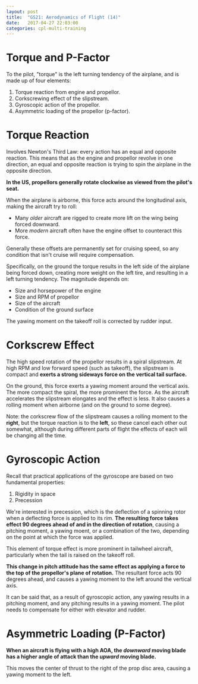 ```yaml
---
layout: post
title:  "GS21: Aerodynamics of Flight (14)"
date:   2017-04-27 22:03:00
categories: cpl-multi-training
---
```


# Torque and P-Factor

To the pilot, "torque" is the left turning tendency of the airplane, and is made up of
four elements:

 1. Torque reaction from engine and propellor.
 2. Corkscrewing effect of the slipstream.
 3. Gyroscopic action of the propellor.
 4. Asymmetric loading of the propellor (p-factor).

# Torque Reaction

Involves Newton's Third Law: every action has an equal and opposite reaction. This means
that as the engine and propellor revolve in one direction, an equal and opposite reaction
is trying to spin the airplane in the opposite direction.

**In the US, propellors generally rotate clockwise as viewed from the pilot's seat.**

When the airplane is airborne, this force acts around the longitudinal axis, making the
aircraft try to roll:

 * Many *older* aircraft are rigged to create more lift on the wing being forced downward.
 * More *modern* aircraft often have the engine offset to counteract this force.

Generally these offsets are permanently set for cruising speed, so any condition that
isn't cruise will require compensation.

Specifically, on the ground the torque results in the left side of the airplane being
forced down, creating more weight on the left tire, and resulting in a left turning
tendency. The magnitude depends on:

 * Size and horsepower of the engine
 * Size and RPM of propellor
 * Size of the aircraft
 * Condition of the ground surface

The yawing moment on the takeoff roll is corrected by rudder input.

# Corkscrew Effect

The high speed rotation of the propellor results in a spiral slipstream. At high RPM
and low forward speed (such as takeoff), the slipstream is compact and **exerts a
strong sideways force on the vertical tail surface.**

On the ground, this force exerts a yawing moment around the vertical axis. The more
compact the spiral, the more prominent the force. As the aircraft accelerates the
slipstream elongates and the effect is less. It also causes a rolling moment when
airborne (and on the ground to some degree).

Note: the corkscrew flow of the slipstream causes a rolling moment to the **right**,
but the torque reaction is to the **left**, so these cancel each other out somewhat,
although during different parts of flight the effects of each will be changing all
the time.

# Gyroscopic Action

Recall that practical applications of the gyroscope are based on two fundamental
properties:

 1. Rigidity in space
 2. Precession

We're interested in precession, which is the deflection of a spinning rotor when
a deflecting force is applied to its rim. **The resulting force takes effect 90
degrees ahead of and in the direction of rotation**, causing a pitching moment,
a yawing moent, or a combination of the two, depending on the point at which
the force was applied.

This element of torque effect is more prominent in tailwheel aircraft, particularly
when the tail is raised on the takeoff roll.

**This change in pitch attitude has the same effect as applying a force to the
top of the propellor's plane of rotation.** The resultant force acts 90 degrees
ahead, and causes a yawing moment to the left around the vertical axis.

It can be said that, as a result of gyroscopic action, any yawing results in a
pitching moment, and any pitching results in a yawing moment. The pilot needs to
compensate for either with elevator and rudder.

# Asymmetric Loading (P-Factor)

**When an aircraft is flying with a high AOA, the *downward* moving blade has a
higher angle of attack than the *upward* moving blade.**

This moves the center of thrust to the right of the prop disc area, causing a
yawing moment to the left.
